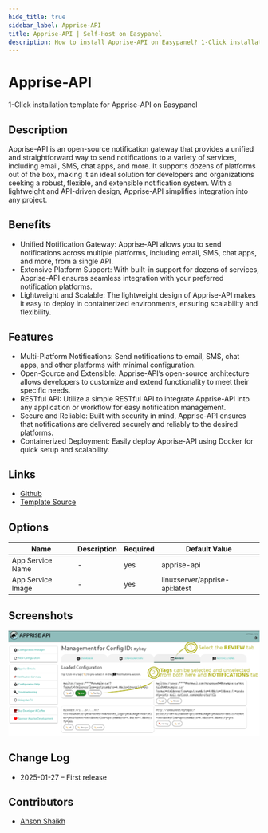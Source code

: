 ```yaml
---
hide_title: true
sidebar_label: Apprise-API
title: Apprise-API | Self-Host on Easypanel
description: How to install Apprise-API on Easypanel? 1-Click installation template for Apprise-API on Easypanel
---
```


<!-- generated -->

# Apprise-API

1-Click installation template for Apprise-API on Easypanel

## Description

Apprise-API is an open-source notification gateway that provides a unified and straightforward way to send notifications to a variety of services, including email, SMS, chat apps, and more. It supports dozens of platforms out of the box, making it an ideal solution for developers and organizations seeking a robust, flexible, and extensible notification system. With a lightweight and API-driven design, Apprise-API simplifies integration into any project.

## Benefits

- Unified Notification Gateway: Apprise-API allows you to send notifications across multiple platforms, including email, SMS, chat apps, and more, from a single API.
- Extensive Platform Support: With built-in support for dozens of services, Apprise-API ensures seamless integration with your preferred notification platforms.
- Lightweight and Scalable: The lightweight design of Apprise-API makes it easy to deploy in containerized environments, ensuring scalability and flexibility.

## Features

- Multi-Platform Notifications: Send notifications to email, SMS, chat apps, and other platforms with minimal configuration.
- Open-Source and Extensible: Apprise-API’s open-source architecture allows developers to customize and extend functionality to meet their specific needs.
- RESTful API: Utilize a simple RESTful API to integrate Apprise-API into any application or workflow for easy notification management.
- Secure and Reliable: Built with security in mind, Apprise-API ensures that notifications are delivered securely and reliably to the desired platforms.
- Containerized Deployment: Easily deploy Apprise-API using Docker for quick setup and scalability.

## Links

- [Github](https://github.com/caronc/apprise-api)
- [Template Source](https://github.com/easypanel-io/templates/tree/main/templates/apprise-api)

## Options

Name | Description | Required | Default Value
-|-|-|-
App Service Name | - | yes | apprise-api
App Service Image | - | yes | linuxserver/apprise-api:latest

## Screenshots

![Apprise-API Screenshot](./assets/screenshot.png)

## Change Log

- 2025-01-27 – First release

## Contributors

- [Ahson Shaikh](https://github.com/Ahson-Shaikh)
